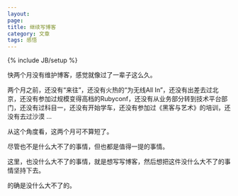 ```yaml
---
layout:    
page:   
title: 继续写博客   
category: 文章   
tags: 感悟    
---
```


{% include JB/setup %}

快两个月没有维护博客，感觉就像过了一辈子这么久。

两个月之前，还没有“来往”，还没有火热的“为无线All In”，还没有出差去过北京，还没有参加过规模变得高档的Rubyconf，还没有从业务部分转到技术平台部门，还没有过科目一，还没有开始学车，还没有参加过《黑客与艺术》的培训，还没有去过沙漠 ...

从这个角度看，这两个月可不算短了。

尽管也不是什么大不了的事情，但也都是值得一提的事情。

这里，也没什么大不了的事情，就是想写写博客，然后想把这件没什么大不了的事情坚持下去。

的确是没什么大不了的。

